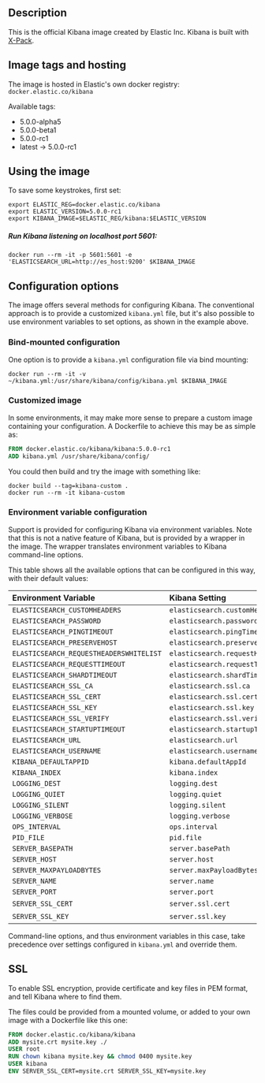## Description

This is the official Kibana image created by Elastic Inc.
Kibana is built with [X-Pack](https://www.elastic.co/guide/en/x-pack/current/index.html).

## Image tags and hosting

The image is hosted in Elastic's own docker registry: `docker.elastic.co/kibana`

Available tags:

- 5.0.0-alpha5
- 5.0.0-beta1
- 5.0.0-rc1
- latest -> 5.0.0-rc1

## Using the image

To save some keystrokes, first set:

``` shell
export ELASTIC_REG=docker.elastic.co/kibana
export ELASTIC_VERSION=5.0.0-rc1
export KIBANA_IMAGE=$ELASTIC_REG/kibana:$ELASTIC_VERSION
```

##### Run Kibana listening on localhost port 5601:

``` shell
docker run --rm -it -p 5601:5601 -e 'ELASTICSEARCH_URL=http://es_host:9200' $KIBANA_IMAGE
```

## Configuration options

The image offers several methods for configuring Kibana. The conventional
approach is to provide a customized `kibana.yml` file, but it's also possible
to use environment variables to set options, as shown in the example above.

### Bind-mounted configuration

One option is to provide a `kibana.yml` configuration file via bind mounting:

``` shell
docker run --rm -it -v ~/kibana.yml:/usr/share/kibana/config/kibana.yml $KIBANA_IMAGE
```

### Customized image

In some environments, it may make more sense to prepare a custom image
containing your configuration. A Dockerfile to achieve this may be as simple
as:

``` dockerfile
FROM docker.elastic.co/kibana/kibana:5.0.0-rc1
ADD kibana.yml /usr/share/kibana/config/
```

You could then build and try the image with something like:

``` shell
docker build --tag=kibana-custom .
docker run --rm -it kibana-custom
```

### Environment variable configuration

Support is provided for configuring Kibana via environment variables. Note
that this is not a native feature of Kibana, but is provided by a wrapper in
the image. The wrapper translates environment variables to Kibana command-line
options.

This table shows all the available options that can be configured in this way,
with their default values:

<!--- Generate this table with: ./bin/mk-envvar-table kibana.yml -->
| Environment Variable                    | Kibana Setting                          | Default Value               |
| :-------------------                    | :-------------                          | :------------               |
| `ELASTICSEARCH_CUSTOMHEADERS`           | `elasticsearch.customHeaders`           | `{}`                        |
| `ELASTICSEARCH_PASSWORD`                | `elasticsearch.password`                | `changeme`                  |
| `ELASTICSEARCH_PINGTIMEOUT`             | `elasticsearch.pingTimeout`             | `1500`                      |
| `ELASTICSEARCH_PRESERVEHOST`            | `elasticsearch.preserveHost`            | `True`                      |
| `ELASTICSEARCH_REQUESTHEADERSWHITELIST` | `elasticsearch.requestHeadersWhitelist` | `Authorization`             |
| `ELASTICSEARCH_REQUESTTIMEOUT`          | `elasticsearch.requestTimeout`          | `30000`                     |
| `ELASTICSEARCH_SHARDTIMEOUT`            | `elasticsearch.shardTimeout`            | `0`                         |
| `ELASTICSEARCH_SSL_CA`                  | `elasticsearch.ssl.ca`                  | `/path/to/your/CA.pem`      |
| `ELASTICSEARCH_SSL_CERT`                | `elasticsearch.ssl.cert`                | `/path/to/your/client.crt`  |
| `ELASTICSEARCH_SSL_KEY`                 | `elasticsearch.ssl.key`                 | `/path/to/your/client.key`  |
| `ELASTICSEARCH_SSL_VERIFY`              | `elasticsearch.ssl.verify`              | `True`                      |
| `ELASTICSEARCH_STARTUPTIMEOUT`          | `elasticsearch.startupTimeout`          | `5000`                      |
| `ELASTICSEARCH_URL`                     | `elasticsearch.url`                     | `http://elasticsearch:9200` |
| `ELASTICSEARCH_USERNAME`                | `elasticsearch.username`                | `elastic`                   |
| `KIBANA_DEFAULTAPPID`                   | `kibana.defaultAppId`                   | `discover`                  |
| `KIBANA_INDEX`                          | `kibana.index`                          | `.kibana`                   |
| `LOGGING_DEST`                          | `logging.dest`                          | `stdout`                    |
| `LOGGING_QUIET`                         | `logging.quiet`                         | `False`                     |
| `LOGGING_SILENT`                        | `logging.silent`                        | `False`                     |
| `LOGGING_VERBOSE`                       | `logging.verbose`                       | `False`                     |
| `OPS_INTERVAL`                          | `ops.interval`                          | `5000`                      |
| `PID_FILE`                              | `pid.file`                              | `/var/run/kibana.pid`       |
| `SERVER_BASEPATH`                       | `server.basePath`                       | `""`                        |
| `SERVER_HOST`                           | `server.host`                           | `"0"`                 |
| `SERVER_MAXPAYLOADBYTES`                | `server.maxPayloadBytes`                | `1048576`                   |
| `SERVER_NAME`                           | `server.name`                           | `kibana`                    |
| `SERVER_PORT`                           | `server.port`                           | `5601`                      |
| `SERVER_SSL_CERT`                       | `server.ssl.cert`                       | _Null_                      |
| `SERVER_SSL_KEY`                        | `server.ssl.key`                        | _Null_                      |

Command-line options, and thus environment variables in this case, take
precedence over settings configured in `kibana.yml` and override them.

## SSL
To enable SSL encryption, provide certificate and key files in PEM
format, and tell Kibana where to find them.

The files could be provided from a mounted volume, or added to your own image
with a Dockerfile like this one:

``` dockerfile
FROM docker.elastic.co/kibana/kibana
ADD mysite.crt mysite.key ./
USER root
RUN chown kibana mysite.key && chmod 0400 mysite.key
USER kibana
ENV SERVER_SSL_CERT=mysite.crt SERVER_SSL_KEY=mysite.key
```
